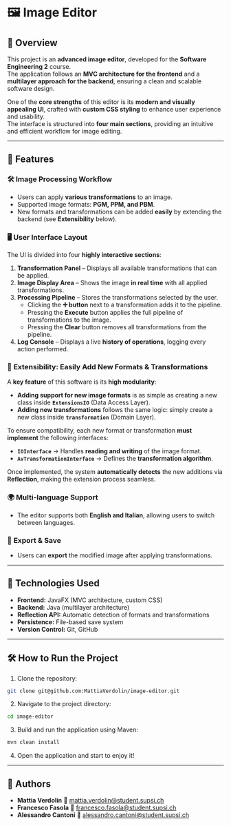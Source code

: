 # 🖼️ Image Editor

## 📝 Overview
This project is an **advanced image editor**, developed for the **Software Engineering 2** course.  
The application follows an **MVC architecture for the frontend** and a **multilayer approach for the backend**, ensuring a clean and scalable software design.

One of the **core strengths** of this editor is its **modern and visually appealing UI**, crafted with **custom CSS styling** to enhance user experience and usability.  
The interface is structured into **four main sections**, providing an intuitive and efficient workflow for image editing.

---
## 🎨 Features

### 🛠️ **Image Processing Workflow**
- Users can apply **various transformations** to an image.
- Supported image formats: **PGM, PPM, and PBM**.
- New formats and transformations can be added **easily** by extending the backend (see **Extensibility** below).

### 🖥️ **User Interface Layout**
The UI is divided into four **highly interactive sections**:
1. **Transformation Panel** – Displays all available transformations that can be applied.
2. **Image Display Area** – Shows the image **in real time** with all applied transformations.
3. **Processing Pipeline** – Stores the transformations selected by the user.
    - Clicking the **➕ button** next to a transformation adds it to the pipeline.
    - Pressing the **Execute** button applies the full pipeline of transformations to the image.
    - Pressing the **Clear** button removes all transformations from the pipeline.
4. **Log Console** – Displays a live **history of operations**, logging every action performed.

### 🔄 **Extensibility: Easily Add New Formats & Transformations**
A **key feature** of this software is its **high modularity**:
- **Adding support for new image formats** is as simple as creating a new class inside **`ExtensionsIO`** (Data Access Layer).
- **Adding new transformations** follows the same logic: simply create a new class inside **`transformation`** (Domain Layer).

To ensure compatibility, each new format or transformation **must implement** the following interfaces:
- **`IOInterface`** → Handles **reading and writing** of the image format.
- **`AvTransformationInterface`** → Defines the **transformation algorithm**.

Once implemented, the system **automatically detects** the new additions via **Reflection**, making the extension process seamless.

### 🌍 **Multi-language Support**
- The editor supports both **English and Italian**, allowing users to switch between languages.

### 💾 **Export & Save**
- Users can **export** the modified image after applying transformations.

---
## 🔧 Technologies Used
- **Frontend:** JavaFX (MVC architecture, custom CSS)
- **Backend:** Java (multilayer architecture)
- **Reflection API:** Automatic detection of formats and transformations
- **Persistence:** File-based save system
- **Version Control:** Git, GitHub

---
## 🛠️ How to Run the Project
1. Clone the repository:
```bash
git clone git@github.com:MattiaVerdolin/image-editor.git
```
2. Navigate to the project directory:
```bash
cd image-editor
```
3. Build and run the application using Maven:
```bash
mvn clean install
```

4. Open the application and start to enjoy it!

---
## 👤 Authors
- **Mattia Verdolin** 📧 [mattia.verdolin@student.supsi.ch](mailto:mattia.verdolin@student.supsi.ch)
- **Francesco Fasola** 📧 [francesco.fasola@student.supsi.ch](mailto:francesco.fasola@student.supsi.ch)
- **Alessandro Cantoni** 📧 [alessandro.cantoni@student.supsi.ch](mailto:alessandro.cantoni@student.supsi.ch)
